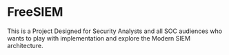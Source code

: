 # FreeSIEM
This is a Project Designed for Security Analysts and all SOC audiences who wants to play with implementation and explore the Modern SIEM architecture.
